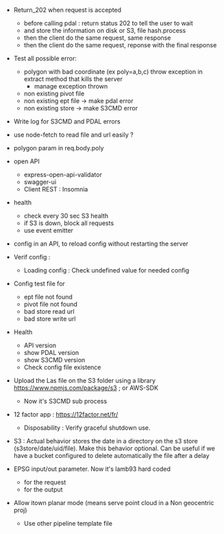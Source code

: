- Return_202 when request is accepted
  - before calling pdal : return status 202 to tell the user to wait
  - and store the information on disk or S3, file hash.process
  - then the client do the same request, same response
  - then the client do the same request, reponse with the final response

- Test all possible error:
  - polygon with bad coordinate (ex poly=a,b,c) throw exception in extract method that kills the server
    - manage exception thrown
  - non existing pivot file
  - non existing ept file -> make pdal error
  - non existing store -> make S3CMD error

- Write log for S3CMD and PDAL errors

- use node-fetch to read file and url easily ?

- polygon param in req.body.poly

- open API
  - express-open-api-validator
  - swagger-ui
  - Client REST : Insomnia

- health
  - check every 30 sec S3 health
  - if S3 is down, block all requests
  - use event emitter

- config in an API, to reload config without restarting the server

- Verif config :
  - Loading config : Check undefined value for needed config

- Config test file for
  - ept file not found
  - pivot file not found
  - bad store read url
  - bad store write url

- Health
  - API version
  - show PDAL version
  - show S3CMD version
  - Check config file existence

- Upload the Las file on the S3 folder using a library https://www.npmjs.com/package/s3 ; or AWS-SDK
    - Now it's S3CMD sub process

- 12 factor app : https://12factor.net/fr/
  - Disposability : Verify graceful shutdown use.

- S3 : Actual behavior stores the date in a directory on the s3 store (s3store/date/uid/file). Make this behavior optional. Can be useful if we have a bucket configured to delete automatically the file after a delay

- EPSG input/out parameter. Now it's lamb93 hard coded
  - for the request
  - for the output

- Allow itown planar mode (means serve point cloud in a Non geocentric proj)
  - Use other pipeline template file
  
